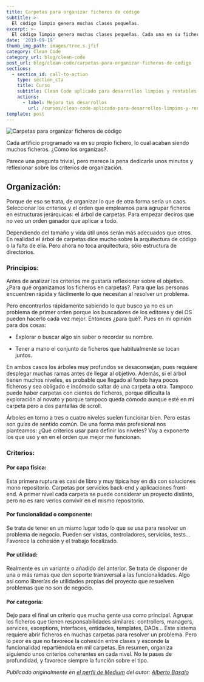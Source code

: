 ```yaml
---
title: Carpetas para organizar ficheros de código
subtitle: >-
  El código limpio genera muchas clases pequeñas.
excerpt: >-
  El código limpio genera muchas clases pequeñas. Cada una en su fichero acaban siendo muchos ficheros. ¿Cómo los organizas?.
date: '2019-09-19'
thumb_img_path: images/tree.s.jfif
category: Clean Code
category_url: blog/clean-code
post_url: blog/clean-code/carpetas-para-organizar-ficheros-de-codigo
sections:
  - section_id: call-to-action
    type: section_cta
    title: Curso
    subtitle: Clean Code aplicado para desarrollos limpios y rentables.
    actions:
      - label: Mejora tus desarrollos
        url: /cursos/clean-code-aplicado-para-desarrollos-limpios-y-rentables/
template: post
---
```


![Carpetas para organizar ficheros de código](/images/tree.jfif "Carpetas para organizar ficheros de código")

Cada artificio programado va en su propio fichero, lo cual acaban siendo muchos ficheros. ¿Cómo los organizas?.

Parece una pregunta trivial, pero merece la pena dedicarle unos minutos y reflexionar sobre los criterios de organización.

## Organización:
Porque de eso se trata, de organizar lo que de otra forma sería un caos. Seleccionar los criterios y el orden que empleamos para agrupar ficheros en estructuras jerárquicas: el árbol de carpetas. Para empezar deciros que no veo un orden ganador que aplicar a todo.

Dependiendo del tamaño y vida útil unos serán más adecuados que otros. En realidad el árbol de carpetas dice mucho sobre la arquitectura de código o la falta de ella. Pero ahora no toca arquitectura, sólo estructura de directorios.

### Principios:
Antes de analizar los criterios me gustaría reflexionar sobre el objetivo. ¿Para qué organizamos los ficheros en carpetas?. Para que las personas encuentren rápida y fácilmente lo que necesitan al resolver un problema.

Pero encontrarlos rápidamente sabiendo lo que busco ya no es un problema de primer orden porque los buscadores de los editores y del OS pueden hacerlo cada vez mejor. Entonces ¿para qué?. Pues en mi opinión para dos cosas:

- Explorar o buscar algo sin saber o recordar su nombre.

- Tener a mano el conjunto de ficheros que habitualmente se tocan juntos.

En ambos casos los árboles muy profundos se desaconsejan, pues requiere desplegar muchas ramas antes de llegar al objetivo. Además, si el árbol tienen muchos niveles, es probable que llegado al fondo haya pocos ficheros y sea obligado e incómodo saltar de una carpeta a otra.
Tampoco puede haber carpetas con cientos de ficheros, porque dificulta la exploración al novato y porque tampoco queda cómodo aunque esté en mi carpeta pero a dos pantallas de scroll.

Árboles en torno a tres o cuatro niveles suelen funcionar bien. Pero estas son guías de sentido común. De una forma más profesional nos planteamos: ¿Qué criterios usar para definir los niveles? Voy a exponerte los que uso y en en el orden que mejor me funcionan.

### Criterios:
#### Por capa física:
Esta primera ruptura es casi de libro y muy típica hoy en día con soluciones mono repositorio. Carpetas por servicios back-end y aplicaciones front-end. A primer nivel cada carpeta se puede considerar un proyecto distinto, pero no es raro verlos convivir en el mismo repositorio.

#### Por funcionalidad o componente:
Se trata de tener en un mismo lugar todo lo que se usa para resolver un problema de negocio. Pueden ser vistas, controladores, servicios, tests… Favorece la cohesión y el trabajo focalizado.

#### Por utilidad:
Realmente es un variante o añadido del anterior. Se trata de disponer de una o más ramas que den soporte transversal a las funcionalidades. Algo así como librerías de utilidades propias del proyecto que resuelven problemas que no son de negocio.

#### Por categoría:
Dejo para el final un criterio que mucha gente usa como principal. Agrupar los ficheros que tienen responsabilidades similares: controllers, managers, services, exceptions, interfaces, entidades, templates, DAOs… Este sistema requiere abrir ficheros en muchas carpetas para resolver un problema. Pero lo peor es que no favorece la cohesión entre clases y esconde la funcionalidad repartiéndola en mil carpetas.
En resumen, organiza siguiendo unos criterios coherentes en cada nivel. No te pases de profundidad, y favorece siempre la función sobre el tipo.


_Publicado originalmente en [el perfil de Medium](https://medium.com/@albertobasalo71/carpetas-para-organizar-ficheros-de-codigo-e662c78fa837) del autor: [Alberto Basalo](https://twitter.com/albertobasalo)_